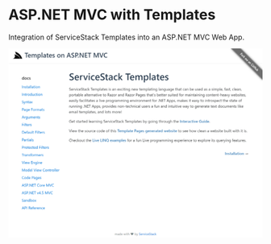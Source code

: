 # ASP.NET MVC with Templates

Integration of ServiceStack Templates into an ASP.NET MVC Web App.

[![](https://raw.githubusercontent.com/ServiceStackApps/MvcTemplates/master/src/MvcTemplates/MvcTemplates/assets/img/screenshot.png)](https://github.com/ServiceStackApps/MvcTemplates/tree/master/srchttps://github.com/ServiceStackApps/MvcTemplates/tree/master/src/MvcTemplates/MvcTemplates)
